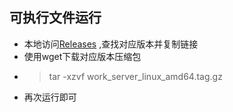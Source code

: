 ## 可执行文件运行

+ 本地访问[Releases]([Release](https://github.com/huoxue1/work_server/releases)) ,查找对应版本并复制链接
+ 使用wget下载对应版本压缩包
+ > tar -xzvf work_server_linux_amd64.tag.gz
+ 再次运行即可